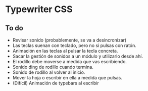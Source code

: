 # Typewriter CSS

## To do

- Revisar sonido (probablemente, se va a desincronizar)
- Las teclas suenan con teclado, pero no si pulsas con ratón.
- Animación en las teclas al pulsar la tecla concreta.
- Sacar la gestión de sonidos a un módulo y utilizarlo desde ahí.
- El rodillo debe moverse a medida que vas escribiendo.
- Sonido ding de rodillo cuando termina.
- Sonido de rodillo al volver al inicio.
- Mover la hoja o escribir en ella a medida que pulsas.
- (Difícil) Animación de typebars al escribir
